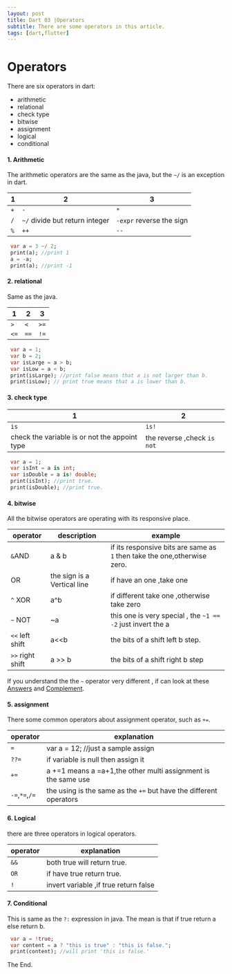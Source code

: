 ```yaml
---
layout: post
title: Dart 03 |Operators
subtitle: There are some operators in this article.
tags: [dart,flutter]
---
```

# Operators
There are six operators in dart:  
- arithmetic
- relational
- check type
- bitwise
- assignment
- logical
- conditional

#### 1. Arithmetic
The arithmetic operators are the same as the java, but the `~/` is an exception in dart.

| 1 | 2 | 3 |
|------|------|------|
| `+` | `-` |  `*` |
|  `/` | `~/` divide but return integer | `-expr` reverse the sign |
| `%` | `++`  | `--` |   


```dart
 var a = 3 ~/ 2;
 print(a); //print 1
 a = -a;
 print(a); //print -1
```


#### 2. relational   
Same as the java.

| 1 | 2 | 3 |  
|------|------|------|
| `>` | `<`| `>=`|
|`<=` | `==`| `!=` |


```dart
 var a = 1;
 var b = 2;
 var isLarge = a > b;
 var isLow = a < b;
 print(isLarge); //print false means that a is not larger than b.
 print(isLow); // print true means that a is lower than b.
```

#### 3. check type

|1|2|
|--|--|
|`is`|`is!`|
|check the variable is or not the appoint type| the reverse ,check `is not`|


```dart
 var a = 1;
 var isInt = a is int;
 var isDouble = a is! double;
 print(isInt); //print true.
 print(isDouble); //print true.
```


#### 4. bitwise
All the bitwise operators are operating with its responsive place.

| operator | description | example |
|----|----|----|
|`&`AND | a & b | if its responsive bits are same as `1` then take the one,otherwise zero.|
| OR | the sign is a Vertical line| if have an one ,take one |
| `^` XOR | a^b |if different take one ,otherwise take zero|
| `~` NOT| ~a |this one is very special , the `~1 == -2` just invert the a|
| `<<` left shift | a<<b| the bits of a shift left b step.|
| `>>` right shift | a >> b | the bits of a shift right b step|

If you understand the the `~` operator very different , if can look at these [Answers](https://stackoverflow.com/questions/791328/how-does-the-bitwise-complement-operator-tilde-work) and [Complement](https://www.programiz.com/java-programming/bitwise-operators#complement).

#### 5. assignment
There some common operators about assignment operator, such as `+=`.

| operator | explanation |
|---|---|
| `=`| var a = 12; //just a sample assign|
| `??=`|if variable is null then assign it|
| `+=` | a +=1 means a =a+1,the other multi assignment is the same use |
| `-=`,`*=`,`/=`| the using is the same as the `+=` but have the different operators|


#### 6. Logical
there are three operators in logical operators.

|operator| explanation|
|---|---|
|`&&`| both true will return true.|
|`OR`| if have true return true.|
|`!` | invert variable ,if true return false |


#### 7. Conditional

This is same as the `?:` expression in java. The mean is that if true return a else return b.

```dart
 var a = !true;
 var content = a ? "this is true" : "this is false.";
 print(content); //will print 'this is false.'
```

The End.
